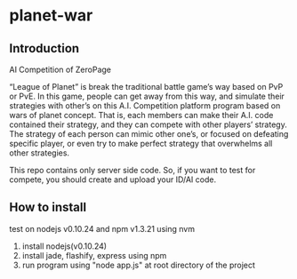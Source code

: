 # planet-war

## Introduction
AI Competition of ZeroPage

“League of Planet” is break the traditional battle game’s way based on PvP or PvE.
In this game, people can get away from this way, and simulate their strategies with other’s on this A.I.
Competition platform program based on wars of planet concept.
That is, each members can make their A.I. code contained their strategy, and they can compete with other players’ strategy.
The strategy of each person can mimic other one’s, or focused on defeating specific player, 
or even try to make perfect strategy that overwhelms all other strategies. 

This repo contains only server side code. 
So, if you want to test for compete, you should create and upload your ID/AI code.

## How to install
test on nodejs v0.10.24 and npm v1.3.21 using nvm

1. install nodejs(v0.10.24)
2. install jade, flashify, express using npm
3. run program using "node app.js" at root directory of the project

